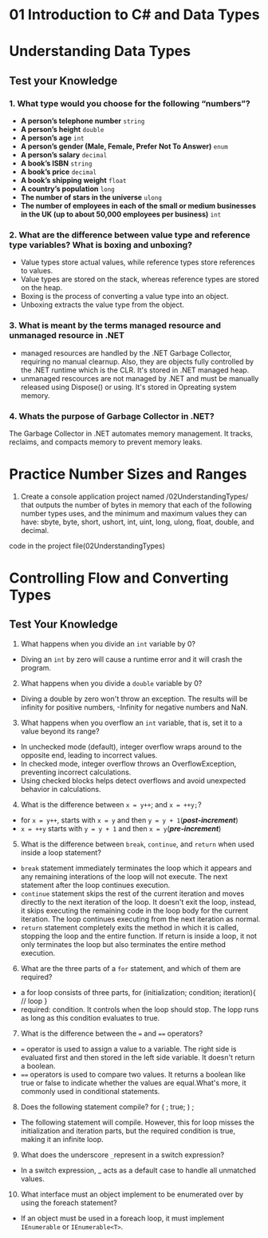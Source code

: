 # 01 Introduction to C# and Data Types
# Understanding Data Types
## Test your Knowledge
### 1. What type would you choose for the following “numbers”?
- **A person’s telephone number** `string`
- **A person’s height** `double`
- **A person’s age** `int` 
- **A person’s gender (Male, Female, Prefer Not To Answer)** `enum`
- **A person’s salary** `decimal` 
- **A book’s ISBN** `string`
- **A book’s price**  `decimal`
- **A book’s shipping weight** `float` 
- **A country’s population**  `long`
- **The number of stars in the universe** `ulong` 
- **The number of employees in each of the small or medium businesses in the UK (up to about 50,000 employees per business)** 
`int`
### 2. What are the difference between value type and reference type variables? What is boxing and unboxing?
- Value types store actual values, while reference types store references to values.
- Value types are stored on the stack, whereas reference types are stored on the heap.
- Boxing is the process of converting a value type into an object.
- Unboxing extracts the value type from the object.
### 3. What is meant by the terms managed resource and unmanaged resource in .NET
- managed resources are handled by the .NET Garbage Collector, requiring no manual clearnup. Also, they are objects fully controlled by the .NET runtime which is the CLR. It's stored in .NET managed heap. 
- unmanaged rescources are not managed by .NET and must be manually released using Dispose() or using. It's stored in Opreating system memory.
### 4. Whats the purpose of Garbage Collector in .NET?
The Garbage Collector in .NET automates memory management. It tracks, reclaims, and compacts memory to prevent memory leaks.

# Practice Number Sizes and Ranges
1. Create a console application project named /02UnderstandingTypes/ that outputs the
number of bytes in memory that each of the following number types uses, and the minimum and maximum values they can have: sbyte, byte, short, ushort, int, uint, long, ulong, float, double, and decimal.

code in the project file(02UnderstandingTypes)

# Controlling Flow and Converting Types

## Test Your Knowledge

1. What happens when you divide an `int` variable by 0? 
- Diving  an `int` by zero will cause a runtime error and it will crash the program. 
2. What happens when you divide a `double` variable by 0?
- Diving a double by zero won't throw an exception. The results will be infinity for positive numbers, -Infinity for negative numbers and NaN. 

3. What happens when you overflow an `int` variable, that is, set it to a value beyond its range?
- In unchecked mode (default), integer overflow wraps around to the opposite end, leading to incorrect values.
- In checked mode, integer overflow throws an OverflowException, preventing incorrect calculations.
- Using checked blocks helps detect overflows and avoid unexpected behavior in calculations.

4. What is the difference between `x = y++`; and `x = ++y;`?
- for `x = y++`, starts with `x = y` and then `y = y + 1`(***post-increment***)
- `x = ++y` starts with `y = y + 1` and then `x = y`(***pre-increment***)
5. What is the difference between `break`, `continue`, and `return` when used inside a loop statement?
- `break` statement immediately terminates the loop which it appears and any remaining interations of the loop will not execute. The next statement after the loop continues execution.
- `continue` statement skips the rest of the current iteration and moves directly to the next iteration of the loop. It doesn't exit the loop, instead, it skips executing the remaining code in the loop body for the current iteration. The loop continues executing from the next iteration as normal.
- `return` statement completely exits the method in which it is called, stopping the loop and the entire function. If return is inside a loop, it not only terminates the loop but also terminates the entire method execution.
6. What are the three parts of a `for` statement, and which of them are required?
- a for loop consists of three parts, 
for (initialization; condition; iteration){
  // loop
}
- required: condition. It controls when the loop should stop. The lopp runs as long as this condition evaluates to true. 
7. What is the difference between the `=` and `==` operators?
- `=` operator is used to assign a value to a variable. The right side is evaluated first and then stored in the left side variable. It doesn't return a boolean.
-  `==` operators is used to compare two values. It returns a boolean like true or false to indicate whether the values are equal.What's more, it commonly used in conditional statements. 
8. Does the following statement compile? for ( ; true; ) ;
- The following statement will compile. However, this for loop misses the initialization and iteration parts, but the required condition is true, making it an infinite loop. 
9. What does the underscore `_`represent in a switch expression?
- In a switch expression, _ acts as a default case to handle all unmatched values.
10. What interface must an object implement to be enumerated over by using the foreach
statement?
- If an object must be used in a foreach loop, it must implement `IEnumerable` or `IEnumerable<T>`.


